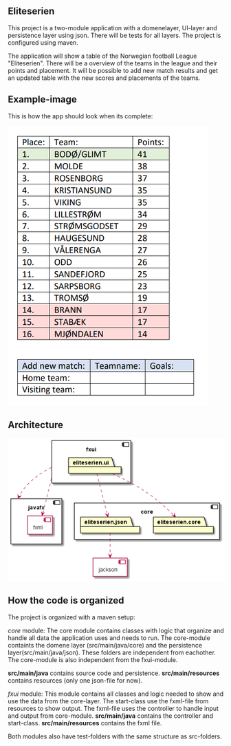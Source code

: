 
## Eliteserien

This project is a two-module application with a domenelayer, UI-layer and persistence layer using json. There will be tests for all layers. The project is configured using maven. 

The application will show a table of the Norwegian football League "Eliteserien". There will be a overview of the teams in the league and their points and placement. It will be possible to add new match results and get an updated table with the new scores and placements of the teams. 

## Example-image

This is how the app should look when its complete:

![Exampleimage](docs/images/eliteserienexample.PNG)

## Architecture

![Architecture](docs/images/architecture.png)

## How the code is organized

The project is organized with a maven setup:

*core* module:
The core module contains classes with logic that organize and handle all data the application uses and needs to run. The core-module containts the domene layer (src/main/java/core) and the persistence layer(src/main/java/json). These folders are independent from eachother. The core-module is also independent from the fxui-module.

**src/main/java** contains source code and persistence.
**src/main/resources** contains resources (only one json-file for now).

*fxui* module:
This module contains all classes and logic needed to show and use the data from the core-layer. The start-class use the fxml-file from resources to show output. The fxml-file uses the controller to handle input and output from core-module. 
**src/main/java** contains the controller and start-class.
**src/main/resources** contains the fxml file.

Both modules also have test-folders with the same structure as src-folders.